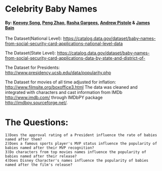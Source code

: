 # Celebrity Baby Names

#### By: [Keevey Song](https://github.com/Keevey), [Peng Zhao](https://github.com/pengzhao001), [Rasha Gargees](https://github.com/rashasg), [Andrew Pistole](https://github.com/APistole) & [James Bain](https://github.com/jcbain)

The Dataset(National Level): https://catalog.data.gov/dataset/baby-names-from-social-security-card-applications-national-level-data

The Dataset(State Level): https://catalog.data.gov/dataset/baby-names-from-social-security-card-applications-data-by-state-and-district-of-

The Dataset for Presidents: http://www.presidency.ucsb.edu/data/popularity.php

The Dataset for movies of all time adjusted for inflation: http://www.filmsite.org/boxoffice3.html
	 The data was cleaned and integrated with characters and cast information from IMDb http://www.imdb.com/ through IMDbPY package http://imdbpy.sourceforge.net/. 

	 
	
# The Questions:
	1)Does the approval rating of a President influence the rate of babies named after them?
	2)Does a famous sports player's MVP status influence the popularity of babies named after their MVP recognition?
	3)Do characters from top movies names influence the popularity of babies named after their release?
	4)Does Disney Character's names influence the popularity of babies named after the film's release?
	